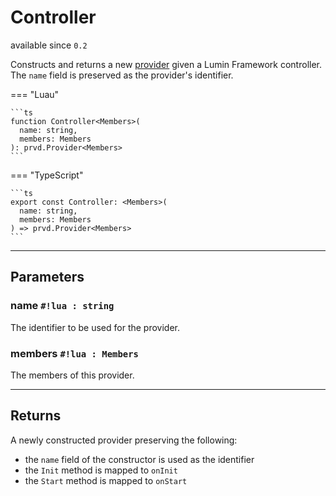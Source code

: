 <div class="pmwdoc-reference-header">
<h1>Controller</h1>
<span>available since <code>0.2</code></span>
</div>

Constructs and returns a new [provider](../../core/types/provider.md) given a
Lumin Framework controller. The `name` field is preserved as the provider's
identifier.

=== "Luau"

    ```ts
    function Controller<Members>(
      name: string,
      members: Members
    ): prvd.Provider<Members>
    ```

=== "TypeScript"

    ```ts
    export const Controller: <Members>(
      name: string,
      members: Members
    ) => prvd.Provider<Members>
    ```

---

## Parameters

### name `#!lua : string`

The identifier to be used for the provider.

### members `#!lua : Members`

The members of this provider.

---

## Returns

A newly constructed provider preserving the following:

- the `name` field of the constructor is used as the identifier
- the `Init` method is mapped to `onInit`
- the `Start` method is mapped to `onStart`
